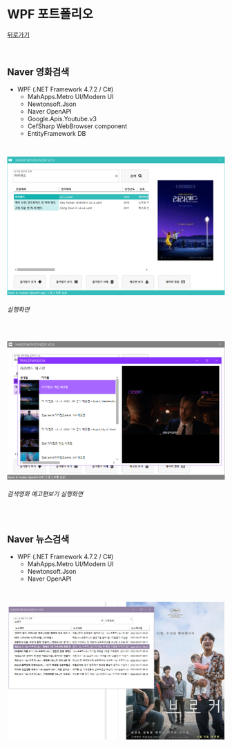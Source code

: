 # WPF 포트폴리오 
[뒤로가기](https://github.com/KDH5706/StudyWPF/blob/main/README.md)

<br/>

## Naver 영화검색
- WPF (.NET Framework 4.7.2 / C#)
  - MahApps.Metro UI/Modern UI
  - Newtonsoft.Json
  - Naver OpenAPI
  - Google.Apis.Youtube.v3
  - CefSharp WebBrowser component
  - EntityFramework DB

<br/>
  
  ![NaverMovieFinder](https://github.com/KDH5706/StudyWPF/blob/main/capture/lalaland.png)
  ###### 실행화면

<br/>
  
  ![YoutubePlay](https://github.com/KDH5706/StudyWPF/blob/main/capture/youtube_trailer.png)
  ###### 검색영화 예고편보기 실행화면

<br/>

## Naver 뉴스검색
- WPF (.NET Framework 4.7.2 / C#)
  - MahApps.Metro UI/Modern UI
  - Newtonsoft.Json
  - Naver OpenAPI

<br/>

![NaverNewsSearch](https://github.com/KDH5706/StudyWPF/blob/main/capture/naver_newssearch.png)
